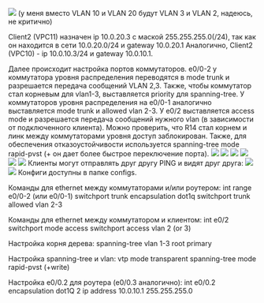 ![](https://github.com/LiyaKul/networks/blob/main/hw1/images/schema.png)
(у меня вместо VLAN 10 и VLAN 20 будут VLAN 3 и VLAN 2, надеюсь, не критично)

Client2 (VPC11) назначен ip 10.0.20.3 с маской 255.255.255.0(/24), так как он находится в сети 10.0.20.0/24 и gateway 10.0.20.1 
Аналогично, Client2 (VPC10) - ip 10.0.10.3/24 и gateway 10.0.10.1.

Далее происходит настройка портов коммутаторов. 
e0/0-2 у коммутатора уровня распределения переводятся в mode trunk и разрешается передача сообщений VLAN 2,3. Также, чтобы коммутатор стал корневым для vlan1-3, выставляется priority для spanning-tree.
У коммутаторов уровня распределения на e0/0-1 аналогично выставляется mode trunk и allowed vlan 2-3. У e0/2 выставляется access mode и разрешается передача сообщений нужного vlan (в зависимости от подключенного клиента).
Можно проверить, что R14 стал корнем и линк между коммутаторами уровня доступ заблокирован. Также, для обеспечения отказоустойчивости используется spanning-tree mode rapid-pvst (+ он дает более быстрое переключение порта).
![](images/14_2.png)
![](images/14_3.png)
![](images/16_2.png)
![](images/16_3.png)
![](images/17_2.png)
![](images/17_3.png)
Клиенты могут отправлять друг другу PING и видят друг друга:
![](images/10.png)
![](images/11.png)
Конфиги доступны в папке configs.

Команды для ethernet между коммутаторами и/или роутером:
int range e0/0-2 (или e0/0-1)
switchport trunk encapsulation dot1q
switchport trunk allowed vlan 2-3

Команды для ethernet между коммутатором и клиентом:
int e0/2
switchport mode access
switchport access vlan 2 (or 3)

Настройка корня дерева:
spanning-tree vlan 1-3 root primary

Настройка spanning-tree и vlan:
vtp mode transparent
spanning-tree mode rapid-pvst
(+write)

Настройка e0/0.2 для роутера (e0/0.3 аналогично):
int e0/0.2
encapsulation dot1Q 2
ip address 10.0.10.1 255.255.255.0
